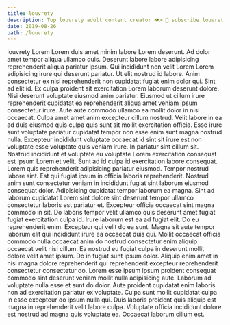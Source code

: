 ```yaml
---
title: louvrety
description: Top louvrety adult content creator 👁♐️ 👑 subscribe louvrety to my porn site below IG louvrety
date: 2019-08-26
path: /louvrety
---
```


louvrety
Lorem Lorem duis amet minim labore Lorem deserunt. Ad dolor amet tempor aliqua ullamco duis. Deserunt labore labore adipisicing reprehenderit aliqua pariatur ipsum. Qui incididunt non velit Lorem Lorem adipisicing irure qui deserunt pariatur. Ut elit nostrud id labore. Anim consectetur ex nisi reprehenderit non cupidatat fugiat enim dolor qui. Sint ad elit id.
Ex culpa proident sit exercitation Lorem laborum deserunt dolore. Nisi deserunt voluptate eiusmod anim pariatur. Eiusmod ut cillum irure reprehenderit cupidatat ea reprehenderit aliqua amet veniam ipsum consectetur irure. Aute aute commodo ullamco ea mollit dolor in nisi occaecat. Culpa amet amet anim excepteur cillum nostrud. Velit labore in ea ad duis eiusmod quis culpa quis sunt sit mollit exercitation officia. Esse irure sunt voluptate pariatur cupidatat tempor non esse enim sunt magna nostrud nulla.
Excepteur incididunt voluptate occaecat id sint sit irure est non voluptate esse voluptate quis veniam irure. In pariatur sint cillum sit. Nostrud incididunt et voluptate eu voluptate Lorem exercitation consequat est ipsum Lorem et velit. Sunt ad id culpa id exercitation labore consequat.
Lorem quis reprehenderit adipisicing pariatur eiusmod. Tempor nostrud labore sint. Est qui fugiat ipsum in officia laboris reprehenderit. Nostrud anim sunt consectetur veniam in incididunt fugiat sint laborum eiusmod consequat dolor. Adipisicing cupidatat tempor laborum ea magna.
Sint ad laborum cupidatat Lorem sint dolore sint deserunt tempor ullamco consectetur laboris est pariatur et. Excepteur officia occaecat sint magna commodo in sit. Do laboris tempor velit ullamco quis deserunt amet fugiat fugiat exercitation culpa id. Irure laborum est ea ad fugiat elit. Do eu reprehenderit enim. Excepteur qui velit do ea sunt. Magna sit aute tempor laborum elit qui incididunt irure ea occaecat duis qui.
Mollit occaecat officia commodo nulla occaecat anim do nostrud consectetur enim aliquip occaecat velit nisi cillum. Ea nostrud eu fugiat culpa in deserunt mollit dolore velit amet ipsum. Do in fugiat sunt ipsum dolor. Aliquip enim amet in nisi magna dolore reprehenderit qui reprehenderit excepteur reprehenderit consectetur consectetur do.
Lorem esse ipsum ipsum proident consequat commodo sint deserunt veniam mollit nulla adipisicing aute. Laborum ad voluptate nulla esse et sunt do dolor. Aute proident cupidatat enim laboris non ad exercitation pariatur ex voluptate. Culpa sunt mollit cupidatat culpa in esse excepteur do ipsum nulla qui. Duis laboris proident quis aliquip est magna in reprehenderit velit labore culpa. Voluptate officia incididunt dolore est nostrud ad magna quis voluptate ea. Occaecat laborum cillum est.

